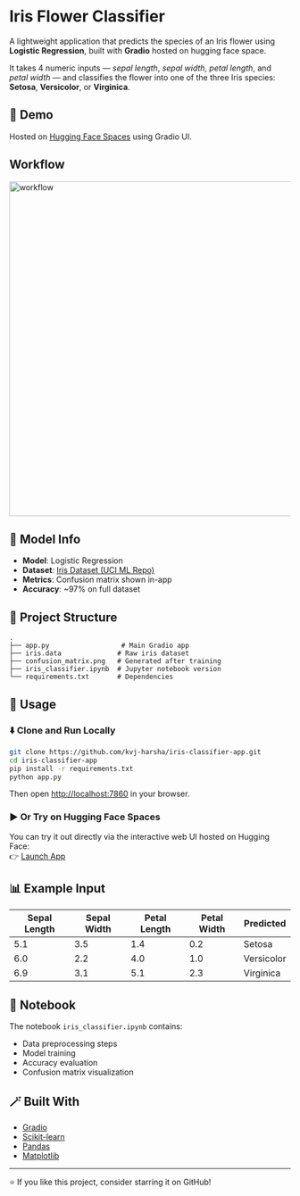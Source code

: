 # Iris Flower Classifier

A lightweight application that predicts the species of an Iris flower using **Logistic Regression**, built with **Gradio** hosted on hugging face space.

It takes 4 numeric inputs — *sepal length*, *sepal width*, *petal length*, and *petal width* — and classifies the flower into one of the three Iris species: **Setosa**, **Versicolor**, or **Virginica**.

## 🚀 Demo

Hosted on [Hugging Face Spaces](https://huggingface.co/spaces/kvj-harsha/iris-classifier-app) using Gradio UI.

## Workflow

<img src="https://github.com/user-attachments/assets/bbe9391e-9b60-45f9-9acf-c4903b10c5ea" alt="workflow" width="600"/>

## 🧠 Model Info

- **Model**: Logistic Regression  
- **Dataset**: [Iris Dataset (UCI ML Repo)](https://archive.ics.uci.edu/ml/datasets/iris)  
- **Metrics**: Confusion matrix shown in-app  
- **Accuracy**: ~97% on full dataset

## 📂 Project Structure

```
.
├── app.py                  # Main Gradio app
├── iris.data              # Raw iris dataset
├── confusion_matrix.png   # Generated after training
├── iris_classifier.ipynb  # Jupyter notebook version
└── requirements.txt       # Dependencies
```

## 📝 Usage

### ⬇️ Clone and Run Locally

```bash
git clone https://github.com/kvj-harsha/iris-classifier-app.git
cd iris-classifier-app
pip install -r requirements.txt
python app.py
```

Then open [http://localhost:7860](http://localhost:7860) in your browser.

### ▶️ Or Try on Hugging Face Spaces

You can try it out directly via the interactive web UI hosted on Hugging Face:  
👉 [Launch App](https://huggingface.co/spaces/kvj-harsha/iris-classifier-app)

## 📊 Example Input

| Sepal Length | Sepal Width | Petal Length | Petal Width | Predicted |
|--------------|-------------|---------------|--------------|------------|
| 5.1          | 3.5         | 1.4           | 0.2          | Setosa     |
| 6.0          | 2.2         | 4.0           | 1.0          | Versicolor |
| 6.9          | 3.1         | 5.1           | 2.3          | Virginica  |

## 🧪 Notebook

The notebook `iris_classifier.ipynb` contains:
- Data preprocessing steps
- Model training
- Accuracy evaluation
- Confusion matrix visualization

## 🪄 Built With

- [Gradio](https://gradio.app/)
- [Scikit-learn](https://scikit-learn.org/)
- [Pandas](https://pandas.pydata.org/)
- [Matplotlib](https://matplotlib.org/)

---

⭐ If you like this project, consider starring it on GitHub!
